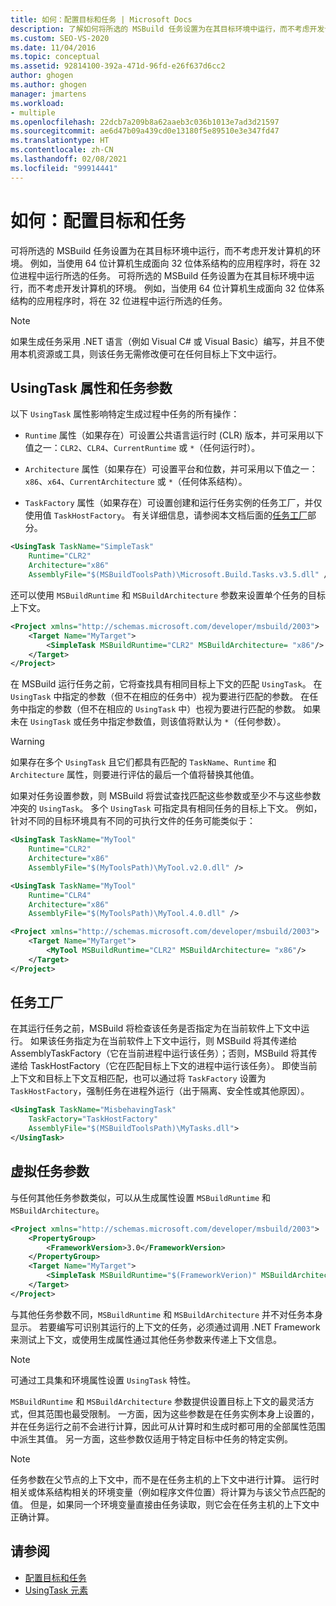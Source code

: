 ```yaml
---
title: 如何：配置目标和任务 | Microsoft Docs
description: 了解如何将所选的 MSBuild 任务设置为在其目标环境中运行，而不考虑开发计算机的环境。
ms.custom: SEO-VS-2020
ms.date: 11/04/2016
ms.topic: conceptual
ms.assetid: 92814100-392a-471d-96fd-e26f637d6cc2
author: ghogen
ms.author: ghogen
manager: jmartens
ms.workload:
- multiple
ms.openlocfilehash: 22dcb7a209b8a62aaeb3c036b1013e7ad3d21597
ms.sourcegitcommit: ae6d47b09a439cd0e13180f5e89510e3e347fd47
ms.translationtype: HT
ms.contentlocale: zh-CN
ms.lasthandoff: 02/08/2021
ms.locfileid: "99914441"
---
```

# <a name="how-to-configure-targets-and-tasks"></a>如何：配置目标和任务

可将所选的 MSBuild 任务设置为在其目标环境中运行，而不考虑开发计算机的环境。 例如，当使用 64 位计算机生成面向 32 位体系结构的应用程序时，将在 32 位进程中运行所选的任务。
可将所选的 MSBuild 任务设置为在其目标环境中运行，而不考虑开发计算机的环境。 例如，当使用 64 位计算机生成面向 32 位体系结构的应用程序时，将在 32 位进程中运行所选的任务。

> [!NOTE]
> 如果生成任务采用 .NET 语言（例如 Visual C# 或 Visual Basic）编写，并且不使用本机资源或工具，则该任务无需修改便可在任何目标上下文中运行。

## <a name="usingtask-attributes-and-task-parameters"></a>UsingTask 属性和任务参数

以下 `UsingTask` 属性影响特定生成过程中任务的所有操作：

- `Runtime` 属性（如果存在）可设置公共语言运行时 (CLR) 版本，并可采用以下值之一：`CLR2`、`CLR4`、`CurrentRuntime` 或 `*`（任何运行时）。

- `Architecture` 属性（如果存在）可设置平台和位数，并可采用以下值之一：`x86`、`x64`、`CurrentArchitecture` 或 `*`（任何体系结构）。

- `TaskFactory` 属性（如果存在）可设置创建和运行任务实例的任务工厂，并仅使用值 `TaskHostFactory`。 有关详细信息，请参阅本文档后面的[任务工厂](#task-factories)部分。

```xml
<UsingTask TaskName="SimpleTask"
    Runtime="CLR2"
    Architecture="x86"
    AssemblyFile="$(MSBuildToolsPath)\Microsoft.Build.Tasks.v3.5.dll" />
```

还可以使用 `MSBuildRuntime` 和 `MSBuildArchitecture` 参数来设置单个任务的目标上下文。

```xml
<Project xmlns="http://schemas.microsoft.com/developer/msbuild/2003">
    <Target Name="MyTarget">
        <SimpleTask MSBuildRuntime="CLR2" MSBuildArchitecture= "x86"/>
    </Target>
</Project>
```

在 MSBuild 运行任务之前，它将查找具有相同目标上下文的匹配 `UsingTask`。 在 `UsingTask` 中指定的参数（但不在相应的任务中）视为要进行匹配的参数。 在任务中指定的参数（但不在相应的 `UsingTask` 中）也视为要进行匹配的参数。 如果未在 `UsingTask` 或任务中指定参数值，则该值将默认为 `*`（任何参数）。

> [!WARNING]
> 如果存在多个 `UsingTask` 且它们都具有匹配的 `TaskName`、`Runtime` 和 `Architecture` 属性，则要进行评估的最后一个值将替换其他值。

 如果对任务设置参数，则 MSBuild 将尝试查找匹配这些参数或至少不与这些参数冲突的 `UsingTask`。 多个 `UsingTask` 可指定具有相同任务的目标上下文。 例如，针对不同的目标环境具有不同的可执行文件的任务可能类似于：

```xml
<UsingTask TaskName="MyTool"
    Runtime="CLR2"
    Architecture="x86"
    AssemblyFile="$(MyToolsPath)\MyTool.v2.0.dll" />

<UsingTask TaskName="MyTool"
    Runtime="CLR4"
    Architecture="x86"
    AssemblyFile="$(MyToolsPath)\MyTool.4.0.dll" />

<Project xmlns="http://schemas.microsoft.com/developer/msbuild/2003">
    <Target Name="MyTarget">
        <MyTool MSBuildRuntime="CLR2" MSBuildArchitecture= "x86"/>
    </Target>
</Project>

```

## <a name="task-factories"></a>任务工厂

在其运行任务之前，MSBuild 将检查该任务是否指定为在当前软件上下文中运行。 如果该任务指定为在当前软件上下文中运行，则 MSBuild 将其传递给 AssemblyTaskFactory（它在当前进程中运行该任务）；否则，MSBuild 将其传递给 TaskHostFactory（它在匹配目标上下文的进程中运行该任务）。 即使当前上下文和目标上下文互相匹配，也可以通过将 `TaskFactory` 设置为 `TaskHostFactory`，强制任务在进程外运行（出于隔离、安全性或其他原因）。

```xml
<UsingTask TaskName="MisbehavingTask"
    TaskFactory="TaskHostFactory"
    AssemblyFile="$(MSBuildToolsPath)\MyTasks.dll">
</UsingTask>
```

## <a name="phantom-task-parameters"></a>虚拟任务参数

与任何其他任务参数类似，可以从生成属性设置 `MSBuildRuntime` 和 `MSBuildArchitecture`。

```xml
<Project xmlns="http://schemas.microsoft.com/developer/msbuild/2003">
    <PropertyGroup>
        <FrameworkVersion>3.0</FrameworkVersion>
    </PropertyGroup>
    <Target Name="MyTarget">
        <SimpleTask MSBuildRuntime="$(FrameworkVerion)" MSBuildArchitecture= "x86"/>
    </Target>
</Project>
```

与其他任务参数不同，`MSBuildRuntime` 和 `MSBuildArchitecture` 并不对任务本身显示。 若要编写可识别其运行的上下文的任务，必须通过调用 .NET Framework 来测试上下文，或使用生成属性通过其他任务参数来传递上下文信息。

> [!NOTE]
> 可通过工具集和环境属性设置 `UsingTask` 特性。

`MSBuildRuntime` 和 `MSBuildArchitecture` 参数提供设置目标上下文的最灵活方式，但其范围也最受限制。 一方面，因为这些参数是在任务实例本身上设置的，并在任务运行之前不会进行计算，因此可从计算时和生成时都可用的全部属性范围中派生其值。 另一方面，这些参数仅适用于特定目标中任务的特定实例。

> [!NOTE]
> 任务参数在父节点的上下文中，而不是在任务主机的上下文中进行计算。 运行时相关或体系结构相关的环境变量（例如程序文件位置）将计算为与该父节点匹配的值。 但是，如果同一个环境变量直接由任务读取，则它会在任务主机的上下文中正确计算。

## <a name="see-also"></a>请参阅

- [配置目标和任务](../msbuild/configuring-targets-and-tasks.md)
- [UsingTask 元素](../msbuild/usingtask-element-msbuild.md)
